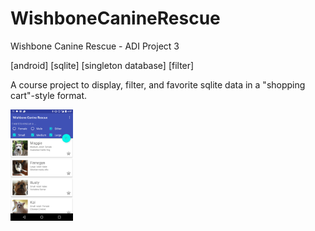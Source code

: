 # WishboneCanineRescue
Wishbone Canine Rescue - ADI Project 3

[android] [sqlite] [singleton database] [filter] 

A course project to display, filter, and favorite sqlite data in a "shopping cart"-style format.


<img src="screenshot_1.png" alt="screenshot" width="100">




